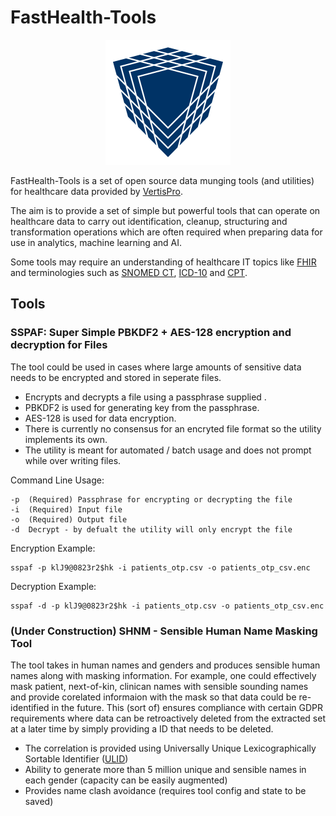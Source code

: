 # FastHealth-Tools
<p align="center">
    <img
      alt="FastHealth"
      src="fasthealth_logo.svg"
      width="200"
    />
</p>

FastHealth-Tools is a set of open source data munging tools (and utilities) for healthcare data provided by [VertisPro][]. 

The aim is to provide a set of simple but powerful tools that can operate on healthcare data to carry out identification, cleanup, structuring and transformation operations which are often required when preparing data for use in analytics, machine learning and AI.

Some tools may require an understanding of healthcare IT topics like [FHIR][] and terminologies such as [SNOMED CT][], [ICD-10][] and [CPT][].

## Tools

### SSPAF: Super Simple PBKDF2 + AES-128 encryption and decryption for Files
The tool could be used in cases where large amounts of sensitive data needs to be encrypted and stored in seperate files.
* Encrypts and decrypts a file using a passphrase supplied . 
* PBKDF2 is used for generating key from the passphrase.
* AES-128 is used for data encryption.
* There is currently no consensus for an encryted file format so the utility implements its own.
* The utility is meant for automated / batch usage and does not prompt while over writing files.

Command Line Usage:
```Shell
-p  (Required) Passphrase for encrypting or decrypting the file
-i  (Required) Input file
-o  (Required) Output file
-d  Decrypt - by defualt the utility will only encrypt the file
```
Encryption Example:
```Shell
sspaf -p klJ9@0823r2$hk -i patients_otp.csv -o patients_otp_csv.enc
```

Decryption Example:
```Shell
sspaf -d -p klJ9@0823r2$hk -i patients_otp.csv -o patients_otp_csv.enc
```
### (Under Construction) SHNM - Sensible Human Name Masking Tool
The tool takes in human names and genders and produces sensible human names along with masking information.
For example, one could effectively mask patient, next-of-kin, clinican names with sensible sounding names and provide corelated informaion with the mask so that data could be re-identified in the future. This (sort of) ensures compliance with certain GDPR requirements where data can be retroactively deleted from the extracted set at a later time by simply providing a ID that needs to be deleted.

* The correlation is provided using Universally Unique Lexicographically Sortable Identifier ([ULID][])
* Ability to generate more than 5 million unique and sensible names in each gender (capacity can be easily augmented)
* Provides name clash avoidance (requires tool config and state to be saved)

[VertisPro]: https://www.vertispro.com
[FHIR]: https://www.hl7.org/fhir
[SNOMED CT]: https://www.snomed.org/snomed-ct
[ICD-10]: https://en.wikipedia.org/wiki/ICD-10
[CPT]: https://en.wikipedia.org/wiki/Current_Procedural_Terminology
[ULID]: https://github.com/ulid/spec
